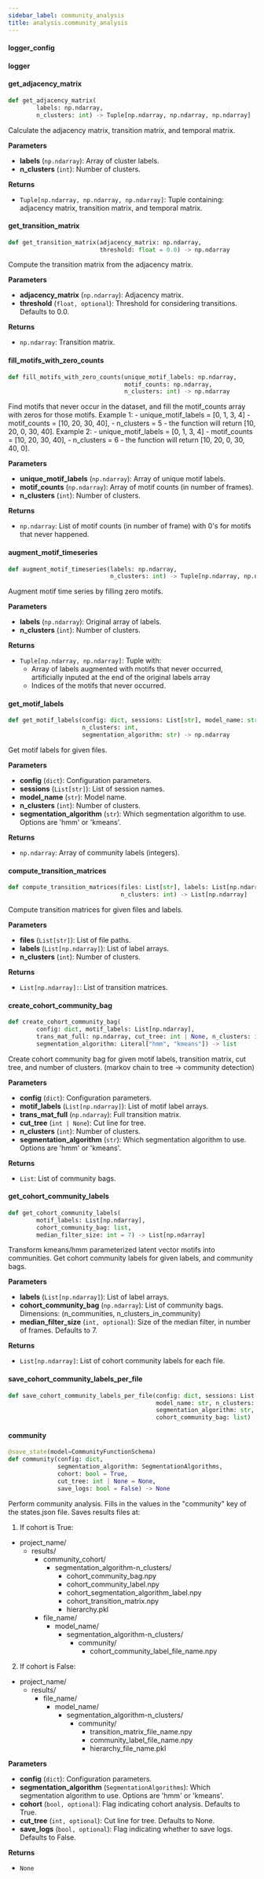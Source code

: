 ```yaml
---
sidebar_label: community_analysis
title: analysis.community_analysis
---
```


#### logger\_config

#### logger

#### get\_adjacency\_matrix

```python
def get_adjacency_matrix(
        labels: np.ndarray,
        n_clusters: int) -> Tuple[np.ndarray, np.ndarray, np.ndarray]
```

Calculate the adjacency matrix, transition matrix, and temporal matrix.

**Parameters**

* **labels** (`np.ndarray`): Array of cluster labels.
* **n_clusters** (`int`): Number of clusters.

**Returns**

* `Tuple[np.ndarray, np.ndarray, np.ndarray]`: Tuple containing: adjacency matrix, transition matrix, and temporal matrix.

#### get\_transition\_matrix

```python
def get_transition_matrix(adjacency_matrix: np.ndarray,
                          threshold: float = 0.0) -> np.ndarray
```

Compute the transition matrix from the adjacency matrix.

**Parameters**

* **adjacency_matrix** (`np.ndarray`): Adjacency matrix.
* **threshold** (`float, optional`): Threshold for considering transitions. Defaults to 0.0.

**Returns**

* `np.ndarray`: Transition matrix.

#### fill\_motifs\_with\_zero\_counts

```python
def fill_motifs_with_zero_counts(unique_motif_labels: np.ndarray,
                                 motif_counts: np.ndarray,
                                 n_clusters: int) -> np.ndarray
```

Find motifs that never occur in the dataset, and fill the motif_counts array with zeros for those motifs.
Example 1:
    - unique_motif_labels = [0, 1, 3, 4]
    - motif_counts = [10, 20, 30, 40],
    - n_clusters = 5
    - the function will return [10, 20, 0, 30, 40].
Example 2:
    - unique_motif_labels = [0, 1, 3, 4]
    - motif_counts = [10, 20, 30, 40],
    - n_clusters = 6
    - the function will return [10, 20, 0, 30, 40, 0].

**Parameters**

* **unique_motif_labels** (`np.ndarray`): Array of unique motif labels.
* **motif_counts** (`np.ndarray`): Array of motif counts (in number of frames).
* **n_clusters** (`int`): Number of clusters.

**Returns**

* `np.ndarray`: List of motif counts (in number of frame) with 0&#x27;s for motifs that never happened.

#### augment\_motif\_timeseries

```python
def augment_motif_timeseries(labels: np.ndarray,
                             n_clusters: int) -> Tuple[np.ndarray, np.ndarray]
```

Augment motif time series by filling zero motifs.

**Parameters**

* **labels** (`np.ndarray`): Original array of labels.
* **n_clusters** (`int`): Number of clusters.

**Returns**

* `Tuple[np.ndarray, np.ndarray]`: Tuple with:
    - Array of labels augmented with motifs that never occurred, artificially inputed
    at the end of the original labels array
    - Indices of the motifs that never occurred.

#### get\_motif\_labels

```python
def get_motif_labels(config: dict, sessions: List[str], model_name: str,
                     n_clusters: int,
                     segmentation_algorithm: str) -> np.ndarray
```

Get motif labels for given files.

**Parameters**

* **config** (`dict`): Configuration parameters.
* **sessions** (`List[str]`): List of session names.
* **model_name** (`str`): Model name.
* **n_clusters** (`int`): Number of clusters.
* **segmentation_algorithm** (`str`): Which segmentation algorithm to use. Options are &#x27;hmm&#x27; or &#x27;kmeans&#x27;.

**Returns**

* `np.ndarray`: Array of community labels (integers).

#### compute\_transition\_matrices

```python
def compute_transition_matrices(files: List[str], labels: List[np.ndarray],
                                n_clusters: int) -> List[np.ndarray]
```

Compute transition matrices for given files and labels.

**Parameters**

* **files** (`List[str]`): List of file paths.
* **labels** (`List[np.ndarray]`): List of label arrays.
* **n_clusters** (`int`): Number of clusters.

**Returns**

* `List[np.ndarray]:`: List of transition matrices.

#### create\_cohort\_community\_bag

```python
def create_cohort_community_bag(
        config: dict, motif_labels: List[np.ndarray],
        trans_mat_full: np.ndarray, cut_tree: int | None, n_clusters: int,
        segmentation_algorithm: Literal["hmm", "kmeans"]) -> list
```

Create cohort community bag for given motif labels, transition matrix,
cut tree, and number of clusters. (markov chain to tree -&gt; community detection)

**Parameters**

* **config** (`dict`): Configuration parameters.
* **motif_labels** (`List[np.ndarray]`): List of motif label arrays.
* **trans_mat_full** (`np.ndarray`): Full transition matrix.
* **cut_tree** (`int | None`): Cut line for tree.
* **n_clusters** (`int`): Number of clusters.
* **segmentation_algorithm** (`str`): Which segmentation algorithm to use. Options are &#x27;hmm&#x27; or &#x27;kmeans&#x27;.

**Returns**

* `List`: List of community bags.

#### get\_cohort\_community\_labels

```python
def get_cohort_community_labels(
        motif_labels: List[np.ndarray],
        cohort_community_bag: list,
        median_filter_size: int = 7) -> List[np.ndarray]
```

Transform kmeans/hmm parameterized latent vector motifs into communities.
Get cohort community labels for given labels, and community bags.

**Parameters**

* **labels** (`List[np.ndarray]`): List of label arrays.
* **cohort_community_bag** (`np.ndarray`): List of community bags. Dimensions: (n_communities, n_clusters_in_community)
* **median_filter_size** (`int, optional`): Size of the median filter, in number of frames. Defaults to 7.

**Returns**

* `List[np.ndarray]`: List of cohort community labels for each file.

#### save\_cohort\_community\_labels\_per\_file

```python
def save_cohort_community_labels_per_file(config: dict, sessions: List[str],
                                          model_name: str, n_clusters: int,
                                          segmentation_algorithm: str,
                                          cohort_community_bag: list) -> None
```

#### community

```python
@save_state(model=CommunityFunctionSchema)
def community(config: dict,
              segmentation_algorithm: SegmentationAlgorithms,
              cohort: bool = True,
              cut_tree: int | None = None,
              save_logs: bool = False) -> None
```

Perform community analysis.
Fills in the values in the &quot;community&quot; key of the states.json file.
Saves results files at:

1. If cohort is True:
- project_name/
    - results/
        - community_cohort/
            - segmentation_algorithm-n_clusters/
                - cohort_community_bag.npy
                - cohort_community_label.npy
                - cohort_segmentation_algorithm_label.npy
                - cohort_transition_matrix.npy
                - hierarchy.pkl
        - file_name/
            - model_name/
                - segmentation_algorithm-n_clusters/
                    - community/
                        - cohort_community_label_file_name.npy

2. If cohort is False:
- project_name/
    - results/
        - file_name/
            - model_name/
                - segmentation_algorithm-n_clusters/
                    - community/
                        - transition_matrix_file_name.npy
                        - community_label_file_name.npy
                        - hierarchy_file_name.pkl

**Parameters**

* **config** (`dict`): Configuration parameters.
* **segmentation_algorithm** (`SegmentationAlgorithms`): Which segmentation algorithm to use. Options are &#x27;hmm&#x27; or &#x27;kmeans&#x27;.
* **cohort** (`bool, optional`): Flag indicating cohort analysis. Defaults to True.
* **cut_tree** (`int, optional`): Cut line for tree. Defaults to None.
* **save_logs** (`bool, optional`): Flag indicating whether to save logs. Defaults to False.

**Returns**

* `None`

